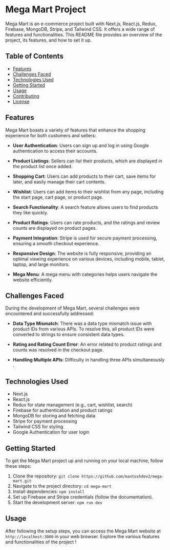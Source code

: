 # Mega Mart Project

Mega Mart is an e-commerce project built with Next.js, React.js, Redux, Firebase, MongoDB, Stripe, and Tailwind CSS. It offers a wide range of features and functionalities. This README file provides an overview of the project, its features, and how to set it up.

## Table of Contents

- [Features](#features)
- [Challenges Faced](#challenges-faced)
- [Technologies Used](#technologies-used)
- [Getting Started](#getting-started)
- [Usage](#usage)
- [Contributing](#contributing)
- [License](#license)

## Features

Mega Mart boasts a variety of features that enhance the shopping experience for both customers and sellers:

- **User Authentication**: Users can sign up and log in using Google authentication to access their accounts.

- **Product Listings**: Sellers can list their products, which are displayed in the product list once added.

- **Shopping Cart**: Users can add products to their cart, save items for later, and easily manage their cart contents.

- **Wishlist**: Users can add items to their wishlist from any page, including the start page, cart page, or product page.

- **Search Functionality**: A search feature allows users to find products they like quickly.

- **Product Ratings**: Users can rate products, and the ratings and review counts are displayed on product pages.

- **Payment Integration**: Stripe is used for secure payment processing, ensuring a smooth checkout experience.

- **Responsive Design**: The website is fully responsive, providing an optimal viewing experience on various devices, including mobile, tablet, laptop, and large monitors.

- **Mega Menu**: A mega menu with categories helps users navigate the website efficiently.

## Challenges Faced

During the development of Mega Mart, several challenges were encountered and successfully addressed:

- **Data Type Mismatch**: There was a data type mismatch issue with product IDs from various APIs. To resolve this, all product IDs were converted to strings to ensure consistent data types.

- **Rating and Rating Count Error**: An error related to product ratings and counts was resolved in the checkout page.

- **Handling Multiple APIs**: Difficulty in handling three APIs simultaneously .

## Technologies Used

- Next.js
- React.js
- Redux for state management (e.g., cart, wishlist, search)
- Firebase for authentication and product ratings
- MongoDB for storing and fetching data
- Stripe for payment processing
- Tailwind CSS for styling
- Google Authentication for user login

## Getting Started

To get the Mega Mart project up and running on your local machine, follow these steps:

1. Clone the repository: `git clone https://github.com/mantoshdev2/mega-mart.git`
2. Navigate to the project directory: `cd mega-mart`
3. Install dependencies: `npm install`
4. Set up Firebase and Stripe credentials (follow the documentation).
5. Start the development server: `npm run dev`

## Usage

After following the setup steps, you can access the Mega Mart website at `http://localhost:3000` in your web browser. Explore the various features and functionalities of the project !